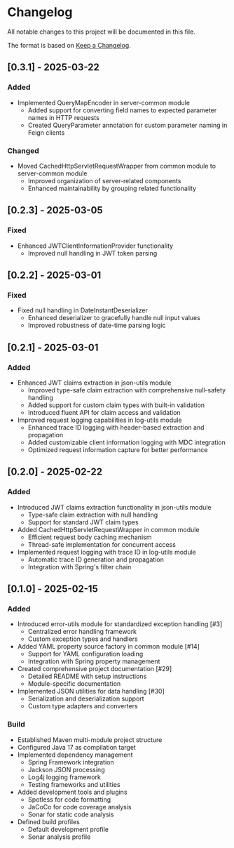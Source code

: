 # Changelog

All notable changes to this project will be documented in this file.

The format is based on [Keep a Changelog](https://keepachangelog.com/en/1.0.0/).

## [0.3.1] - 2025-03-22

### Added
- Implemented QueryMapEncoder in server-common module
  - Added support for converting field names to expected parameter names in HTTP requests
  - Created QueryParameter annotation for custom parameter naming in Feign clients

### Changed
- Moved CachedHttpServletRequestWrapper from common module to server-common module
  - Improved organization of server-related components
  - Enhanced maintainability by grouping related functionality

## [0.2.3] - 2025-03-05

### Fixed
- Enhanced JWTClientInformationProvider functionality
  - Improved null handling in JWT token parsing

## [0.2.2] - 2025-03-01

### Fixed
- Fixed null handling in DateInstantDeserializer
  - Enhanced deserializer to gracefully handle null input values
  - Improved robustness of date-time parsing logic

## [0.2.1] - 2025-03-01

### Added
- Enhanced JWT claims extraction in json-utils module
  - Improved type-safe claim extraction with comprehensive null-safety handling
  - Added support for custom claim types with built-in validation
  - Introduced fluent API for claim access and validation
- Improved request logging capabilities in log-utils module
  - Enhanced trace ID logging with header-based extraction and propagation
  - Added customizable client information logging with MDC integration
  - Optimized request information capture for better performance

## [0.2.0] - 2025-02-22

### Added
- Introduced JWT claims extraction functionality in json-utils module
  - Type-safe claim extraction with null handling
  - Support for standard JWT claim types
- Added CachedHttpServletRequestWrapper in common module
  - Efficient request body caching mechanism
  - Thread-safe implementation for concurrent access
- Implemented request logging with trace ID in log-utils module
  - Automatic trace ID generation and propagation
  - Integration with Spring's filter chain

## [0.1.0] - 2025-02-15

### Added
- Introduced error-utils module for standardized exception handling [#3]
  - Centralized error handling framework
  - Custom exception types and handlers
- Added YAML property source factory in common module [#14]
  - Support for YAML configuration loading
  - Integration with Spring property management
- Created comprehensive project documentation [#29]
  - Detailed README with setup instructions
  - Module-specific documentation
- Implemented JSON utilities for data handling [#30]
  - Serialization and deserialization support
  - Custom type adapters and converters

### Build
- Established Maven multi-module project structure
- Configured Java 17 as compilation target
- Implemented dependency management
  - Spring Framework integration
  - Jackson JSON processing
  - Log4j logging framework
  - Testing frameworks and utilities
- Added development tools and plugins
  - Spotless for code formatting
  - JaCoCo for code coverage analysis
  - Sonar for static code analysis
- Defined build profiles
  - Default development profile
  - Sonar analysis profile